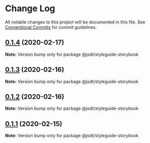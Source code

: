 # Change Log

All notable changes to this project will be documented in this file.
See [Conventional Commits](https://conventionalcommits.org) for commit guidelines.

## [0.1.4](https://github.com/jsdevtools/jsdevtools/compare/@jsdt/styleguide-storybook@0.1.3...@jsdt/styleguide-storybook@0.1.4) (2020-02-17)

**Note:** Version bump only for package @jsdt/styleguide-storybook





## [0.1.3](https://github.com/jsdevtools/jsdevtools/compare/@jsdt/styleguide-storybook@0.1.1...@jsdt/styleguide-storybook@0.1.3) (2020-02-16)

**Note:** Version bump only for package @jsdt/styleguide-storybook





## [0.1.2](https://github.com/jsdevtools/jsdevtools/compare/@jsdt/styleguide-storybook@0.1.1...@jsdt/styleguide-storybook@0.1.2) (2020-02-16)

**Note:** Version bump only for package @jsdt/styleguide-storybook





## [0.1.1](https://github.com/jsdevtools/monorepo-template/compare/@jsdt/styleguide-storybook@0.1.2...@jsdt/styleguide-storybook@0.1.1) (2020-02-15)

**Note:** Version bump only for package @jsdt/styleguide-storybook
